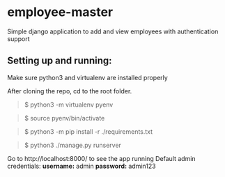 # employee-master
Simple django application to add and view employees with authentication support

## Setting up and running:
Make sure python3 and virtualenv are installed properly

After cloning the repo, cd to the root folder.

>$ python3 -m virtualenv pyenv

>$ source pyenv/bin/activate

>$ python3 -m pip install -r ./requirements.txt

>$ python3 ./manage.py runserver

Go to http://localhost:8000/ to see the app running
Default admin credentials: **username:** admin **password:** admin123
